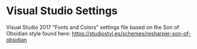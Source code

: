 # Visual Studio Settings

Visual Studio 2017 "Fonts and Colors" settings file based on the Son of Obsidian style found here: https://studiostyl.es/schemes/resharper-son-of-obsidian
